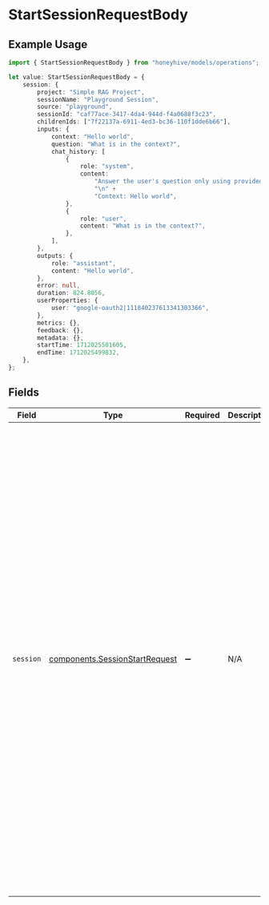 # StartSessionRequestBody

## Example Usage

```typescript
import { StartSessionRequestBody } from "honeyhive/models/operations";

let value: StartSessionRequestBody = {
    session: {
        project: "Simple RAG Project",
        sessionName: "Playground Session",
        source: "playground",
        sessionId: "caf77ace-3417-4da4-944d-f4a0688f3c23",
        childrenIds: ["7f22137a-6911-4ed3-bc36-110f1dde6b66"],
        inputs: {
            context: "Hello world",
            question: "What is in the context?",
            chat_history: [
                {
                    role: "system",
                    content:
                        "Answer the user's question only using provided context.\n" +
                        "\n" +
                        "Context: Hello world",
                },
                {
                    role: "user",
                    content: "What is in the context?",
                },
            ],
        },
        outputs: {
            role: "assistant",
            content: "Hello world",
        },
        error: null,
        duration: 824.8056,
        userProperties: {
            user: "google-oauth2|111840237613341303366",
        },
        metrics: {},
        feedback: {},
        metadata: {},
        startTime: 1712025501605,
        endTime: 1712025499832,
    },
};
```

## Fields

| Field                                                                                                                                                                                                                                                                                                                                                                                                                                                                                                                                                                                                                                                                                                                                                                                                                                                                                | Type                                                                                                                                                                                                                                                                                                                                                                                                                                                                                                                                                                                                                                                                                                                                                                                                                                                                                 | Required                                                                                                                                                                                                                                                                                                                                                                                                                                                                                                                                                                                                                                                                                                                                                                                                                                                                             | Description                                                                                                                                                                                                                                                                                                                                                                                                                                                                                                                                                                                                                                                                                                                                                                                                                                                                          | Example                                                                                                                                                                                                                                                                                                                                                                                                                                                                                                                                                                                                                                                                                                                                                                                                                                                                              |
| ------------------------------------------------------------------------------------------------------------------------------------------------------------------------------------------------------------------------------------------------------------------------------------------------------------------------------------------------------------------------------------------------------------------------------------------------------------------------------------------------------------------------------------------------------------------------------------------------------------------------------------------------------------------------------------------------------------------------------------------------------------------------------------------------------------------------------------------------------------------------------------ | ------------------------------------------------------------------------------------------------------------------------------------------------------------------------------------------------------------------------------------------------------------------------------------------------------------------------------------------------------------------------------------------------------------------------------------------------------------------------------------------------------------------------------------------------------------------------------------------------------------------------------------------------------------------------------------------------------------------------------------------------------------------------------------------------------------------------------------------------------------------------------------ | ------------------------------------------------------------------------------------------------------------------------------------------------------------------------------------------------------------------------------------------------------------------------------------------------------------------------------------------------------------------------------------------------------------------------------------------------------------------------------------------------------------------------------------------------------------------------------------------------------------------------------------------------------------------------------------------------------------------------------------------------------------------------------------------------------------------------------------------------------------------------------------ | ------------------------------------------------------------------------------------------------------------------------------------------------------------------------------------------------------------------------------------------------------------------------------------------------------------------------------------------------------------------------------------------------------------------------------------------------------------------------------------------------------------------------------------------------------------------------------------------------------------------------------------------------------------------------------------------------------------------------------------------------------------------------------------------------------------------------------------------------------------------------------------ | ------------------------------------------------------------------------------------------------------------------------------------------------------------------------------------------------------------------------------------------------------------------------------------------------------------------------------------------------------------------------------------------------------------------------------------------------------------------------------------------------------------------------------------------------------------------------------------------------------------------------------------------------------------------------------------------------------------------------------------------------------------------------------------------------------------------------------------------------------------------------------------ |
| `session`                                                                                                                                                                                                                                                                                                                                                                                                                                                                                                                                                                                                                                                                                                                                                                                                                                                                            | [components.SessionStartRequest](../../models/components/sessionstartrequest.md)                                                                                                                                                                                                                                                                                                                                                                                                                                                                                                                                                                                                                                                                                                                                                                                                     | :heavy_minus_sign:                                                                                                                                                                                                                                                                                                                                                                                                                                                                                                                                                                                                                                                                                                                                                                                                                                                                   | N/A                                                                                                                                                                                                                                                                                                                                                                                                                                                                                                                                                                                                                                                                                                                                                                                                                                                                                  | {<br/>"project": "Simple RAG Project",<br/>"source": "playground",<br/>"event_type": "session",<br/>"session_name": "Playground Session",<br/>"session_id": "caf77ace-3417-4da4-944d-f4a0688f3c23",<br/>"event_id": "caf77ace-3417-4da4-944d-f4a0688f3c23",<br/>"parent_id": null,<br/>"children_ids": [<br/>"7f22137a-6911-4ed3-bc36-110f1dde6b66"<br/>],<br/>"inputs": {<br/>"context": "Hello world",<br/>"question": "What is in the context?",<br/>"chat_history": [<br/>{<br/>"role": "system",<br/>"content": "Answer the user's question only using provided context.\n\nContext: Hello world"<br/>},<br/>{<br/>"role": "user",<br/>"content": "What is in the context?"<br/>}<br/>]<br/>},<br/>"outputs": {<br/>"role": "assistant",<br/>"content": "Hello world"<br/>},<br/>"error": null,<br/>"start_time": 1712025501605,<br/>"end_time": 1712025499832,<br/>"duration": 824.8056,<br/>"metrics": {},<br/>"feedback": {},<br/>"metadata": {},<br/>"user_properties": {<br/>"user": "google-oauth2\|111840237613341303366"<br/>}<br/>} |